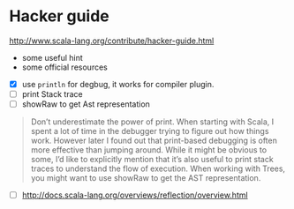 # Hacker guide

http://www.scala-lang.org/contribute/hacker-guide.html

- some useful hint
- some official resources

- [x] use `println` for degbug, it works for compiler plugin.
- [ ] print Stack trace
- [ ] showRaw to get Ast representation 

> Don’t underestimate the power of print. When starting with Scala, I spent a lot of time in the debugger trying to figure out how things work.
 However later I found out that print-based debugging is often more effective than jumping around.
  While it might be obvious to some, I’d like to explicitly mention that it’s also useful to print stack traces to understand the flow of execution. 
  When working with Trees, you might want to use showRaw to get the AST representation.
  
- [ ] http://docs.scala-lang.org/overviews/reflection/overview.html